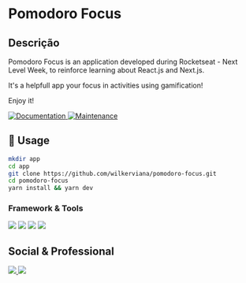 # Pomodoro Focus

## Descrição

Pomodoro Focus is an application developed during Rocketseat - Next Level Week, to reinforce learning about React.js and Next.js.

It's a helpfull app your focus in activities using gamification!

Enjoy it!

<p>
  <a href="https://github.com/reactjs/pt-BR.reactjs.org#readme">
    <img alt="Documentation" src="https://img.shields.io/badge/documentation-yes-brightgreen.svg" target="_blank" />
  </a>
  <a href="https://github.com/reactjs/pt-BR.reactjs.org/graphs/commit-activity">
    <img alt="Maintenance" src="https://img.shields.io/badge/Maintained%3F-yes-green.svg" target="_blank" />
  </a>
</p>

## 🦾 Usage

```sh
mkdir app
cd app
git clone https://github.com/wilkerviana/pomodoro-focus.git
cd pomodoro-focus
yarn install && yarn dev
```

### Framework & Tools

<img src='https://img.shields.io/badge/React-1d3557?style=for-the-badge&logo=react&logoColor=61DAFB'></img>
<img src='https://img.shields.io/badge/next.js-000000?style=for-the-badge&logo=next.js&logoColor=white'></img>
<img src='https://img.shields.io/badge/TypeScript-3178c6?style=for-the-badge&logo=typescript&logoColor=white'></img>
<img src='https://img.shields.io/badge/Yarn-117cad?style=for-the-badge&logo=yarn&logoColor=white'></img>

## Social & Professional

<a href='https://www.instagram.com/uiuzera/'><img src='https://img.shields.io/badge/Instagram-E1306C?style=for-the-badge&logo=instagram&logoColor=white'></img> </a>
<a href='https://www.linkedin.com/in/wilkerviana/'><img src='https://img.shields.io/badge/LinkedIn-2867B2?style=for-the-badge&logo=linkedin&logoColor=white'></img> </a>
